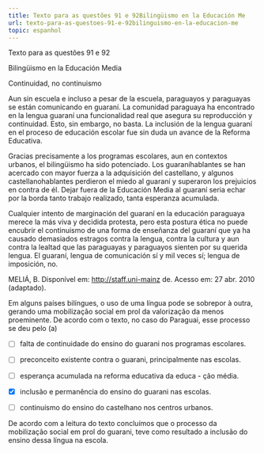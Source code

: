 ```yaml
---
title: Texto para as questões 91 e 92Bilingüismo en la Educación Me
url: texto-para-as-questoes-91-e-92bilinguismo-en-la-educacion-me
topic: espanhol
---
```



Texto para as questões 91 e 92

Bilingüismo en la Educación Media

Continuidad, no continuismo

Aun sin escuela e incluso a pesar de la escuela, paraguayos y paraguayas se están comunicando en guaraní. La comunidad paraguaya ha encontrado en la lengua guaraní una funcionalidad real que asegura su reproducción y continuidad. Esto, sin embargo, no basta. La inclusión de la lengua guaraní en el proceso de educación escolar fue sin duda un avance de la Reforma Educativa.

Gracias precisamente a los programas escolares, aun en contextos urbanos, el bilingüismo ha sido potenciado. Los guaraníhablantes se han acercado con mayor fuerza a la adquisición del castellano, y algunos castellanohablantes perdieron el miedo al guaraní y superaron los prejuicios en contra de él. Dejar fuera de la Educación Media al guaraní seria echar por la borda tanto trabajo realizado, tanta esperanza acumulada.

Cualquier intento de marginación del guaraní en la educación paraguaya merece la más viva y decidida protesta, pero esta postura ética no puede encubrir el continuismo de una forma de enseñanza del guaraní que ya ha causado demasiados estragos contra la lengua, contra la cultura y aun contra la lealtad que las paraguayas y paraguayos sienten por su querida lengua. El guaraní, lengua de comunicación sí y mil veces sí; lengua de imposición, no.

MELIÁ, B. Disponível em: http://staff.uni-mainz de. Acesso em: 27 abr. 2010 (adaptado).

Em alguns países bilíngues, o uso de uma língua pode se sobrepor à outra, gerando uma mobilização social em prol da valorização da menos proeminente. De acordo com o texto, no caso do Paraguai, esse processo se deu pelo (a)



- [ ] falta de continuidade do ensino do guarani nos programas escolares.
- [ ] preconceito existente contra o guarani, principalmente nas escolas.
- [ ] esperança acumulada na reforma educativa da educa - ção média.
- [x] inclusão e permanência do ensino do guarani nas escolas.
- [ ] continuísmo do ensino do castelhano nos centros urbanos.


De acordo com a leitura do texto concluímos que o processo da mobilização social em prol do guarani, teve como resultado a inclusão do ensino dessa língua na escola.
